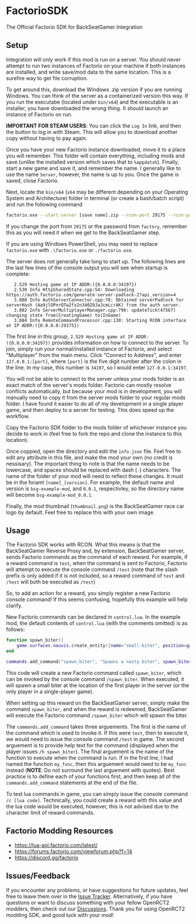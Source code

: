 # FactorioSDK
The Official Factorio SDK for BackSeatGamer Integration 

## Setup
Integration will only work if this mod is run on a server. You should never attempt to run two instances of Factorio on your machine if both instances are installed, and write save/mod data to the same location.
This is a surefire way to get file corruption.

To get around this, download the Windows .zip version if you are running Windows. You can think of the server as a containerized version this way. If you run the executabe (located under `bin/x64`) and the executable is an installer, you have downloaded the wrong thing. It should launch an instance of Factorio on run.

**IMPORTANT FOR STEAM USERS**: You can click the `Log In` link, and then the button to log in with Steam. This will allow you to download another copy without having to pay again.

Once you have your new Factorio instance downloaded, move it to a place you will remember. This folder will contain everything, including mods and save (unlike the installed version which saves that to `%appdata%`). Finally, start a new game and save it, and remember the name. I generally like to use the name `Server`, however, the name is up to you. Once the game is saved, close Factorio.

Next, locate the `bin/x64` (`x64` may be different depending on your Operating System and Architecture) folder in terminal (or create a bash/batch script) and run the following command
```bash
factorio.exe --start-server [save name].zip --rcon-port 29175 --rcon-password factory
```

If you change the port from `29175` or the password from `factory`, remember this as you will need it when we get to the BackSeatGamer step.

If you are using Windows PowerShell, you may need to replace `factorio.exe` with `.\factorio.exe` or `./factorio.exe`.

The server does not generally take long to start up. The following lines are the last few lines of the console output you will see when startup is complete:
```
   2.529 Hosting game at IP ADDR:({0.0.0.0:34197})
   2.530 Info HttpSharedState.cpp:54: Downloading https://auth.factorio.com/generate-server-padlock-2?api_version=4
   3.080 Info AuthServerConnector.cpp:78: Obtained serverPadlock for serverHash (Aa9jlOPnrQTw2fx2n340Z0JaJcmLcrAK) from the auth server.
   3.082 Info ServerMultiplayerManager.cpp:796: updateTick(47567) changing state from(CreatingGame) to(InGame)
   3.084 Info RemoteCommandProcessor.cpp:130: Starting RCON interface at IP ADDR:({0.0.0.0:29175})
```

The first line in this group, `2.529 Hosting game at IP ADDR:({0.0.0.0:34197})` provides information on how to connect to the server. To join, simply run your normal/installed instance of Factorio, and select "Multiplayer" from the main menu. Click "Connect to Address", and enter `127.0.0.1:[port]`, where `[port]` is the five digit number after the colon in the line. In my case, this number is `34197`, so I would enter `127.0.0.1:34197`.

You will not be able to connect to the server unless your mods folder is an exact match of the server's mods folder. Factorio can mostly resolve conflicts automatically, but because your mod is in development, you will manually need to copy it from the server mods folder to your regular mods folder. I have found it easier to do all of my development in a single player game, and then deploy to a server for testing. This does speed up the workflow.

Copy the Factorio SDK folder to the mods folder of whichever instance you decide to work in (feel free to fork the repo and clone the instance to this location). 

Once coppied, open the directory and edit the `info.json` file. Feel free to edit any attribute in this file, and make the mod your own (no credit is nessisary). The important thing to note is that the name needs to be lowercase, and spaces should be replaced with dash (`-`) characters. The name of the folder of your mod will need to reflect these changes. It must be in the foramt `[name]_[version]`. For example, the default name and version is `bsg-example-mod`, and `0.0.1`, respectivley, so the directory name will become `bsg-example-mod_0.0.1`.

Finally, the mod thumbnail (`thumbnail.png`) is the BackSeatGamer race car logo by default. Feel free to replace this with your own image.

## Usage
The Factorio SDK works with RCON. What this means is that the BackSeatGamer Reverse Proxy and, by extension, BackSeatGamer server, sends Factorio commands as the command of each reward. For example, if a reward command is `test`, when the command is sent to Factorio, Factorio will attempt to execute the console command `/test` (note that the slash prefix is only added if it is not included, so a reward command of `test` and `/test` will both be executed as `/test`)

So, to add an action for a reward, you simply register a new Factorio console command! If this seems confusing, hopefully this example will help clarify.

New Factorio commands can be declared in `control.lua`. In the example mod, the default contents of `control.lua` (with the comments omitted) is as follows:
```lua
function spawn_biter()
	game.surfaces.nauvis.create_entity({name="small-biter", position=game.players[1].position}) 
end

commands.add_command("spawn_biter", "Spawns a nasty biter", spawn_biter)
```

This code will create a new Factorio command called `spawn_biter`, which can be invoked by the console command `/spawn_biter`. When executed, it will spawn a small biter at the location of the first player in the server (or the only player in a single-player game).

When setting up this reward on the BackSeatGamer server, simply make the command `spawn_biter`, and when the reward is redeemed, BackSeatGamer will execute the Factorio command `/spawn_biter` which will spawn the biter.

The `commands.add_command` takes three arguements. The first is the name of the command which is used to invoke it. If this were `test`, then to execute it, we would need to issue the console command `/test` in game. The second arguement is to provide help text for the command (displayed when the player issues `/h spawn_biter`). The final arguement is the name of the function to execute when the command is run. If in the first line, I had named the function `my_func`, then this arguement would need to be `my_func` instead (**NOTE**: Do not surround the last arguement with quotes). Best practice is to define each of your functions first, and then keep all of the `commands.add_command` statements at the end of the file.

To test lua commands in game, you can simply issue the console command `/c [lua code]`. Technically, you could create a reward with this value and the lua code would be executed, however, this is not advised due to the character limit of reward commands.

## Factorio Modding Resources
- https://lua-api.factorio.com/latest/
- https://forums.factorio.com/viewforum.php?f=14
- https://discord.gg/factorio

## Issues/Feedback
If you encounter any problems, or have suggestions for future updates, feel free to leave them over in the [Issue Tracker](https://github.com/BackSeatGamerCode/OpenRCT2SDK/issues). Alternatively, if you have questions or want to discuss something with your fellow OpenRCT2 modders, then check out our [Discussions](https://github.com/BackSeatGamerCode/OpenRCT2SDK/discussions). Thank you for using OpenRCT2 modding SDK, and good luck with your mod!